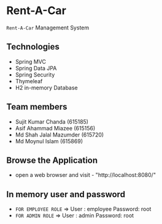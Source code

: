 # Rent-A-Car
`Rent-A-Car` Management System


## Technologies

* Spring MVC
* Spring Data JPA
* Spring Security
* Thymeleaf
* H2 in-memory Database


## Team members

- Sujit Kumar Chanda (615185)
- Asif Ahammad Miazee (615156) 
- Md Shah Jalal Mazumder (615720)
- Md Moynul Islam (615869)


## Browse the Application

- open a web browser and visit - "http://localhost:8080/"


## In memory user and password

* `FOR EMPLOYEE ROLE` => User : employee Password:  root
* `FOR ADMIN ROLE` => User : admin Password:  root


